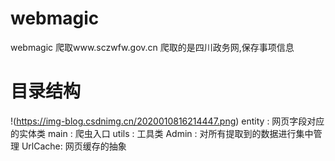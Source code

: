 # webmagic
webmagic 爬取www.sczwfw.gov.cn
爬取的是四川政务网,保存事项信息


# 目录结构
!(https://img-blog.csdnimg.cn/2020010816214447.png)
entity : 网页字段对应的实体类 
main : 爬虫入口
utils : 工具类 
Admin : 对所有提取到的数据进行集中管理
UrlCache: 网页缓存的抽象

